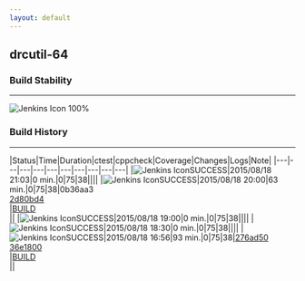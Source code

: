 ```yaml
---
layout: default
---
```

## drcutil-64
### Build Stability
___
![Jenkins Icon](http://jenkinshrg.github.io/images/48x48/health-80plus.png)
100%
  
### Build History
___
|Status|Time|Duration|<span class='badge'>ctest</span>|<span class='badge'>cppcheck</span>|Coverage|Changes|Logs|Note|
|---|---|---|---|---|---|---|---|---|---|
|![Jenkins Icon](http://jenkinshrg.github.io/images/24x24/blue.png)SUCCESS|2015/08/18 21:03|0 min.|0|75|38||||
|![Jenkins Icon](http://jenkinshrg.github.io/images/24x24/blue.png)SUCCESS|2015/08/18 20:00|63 min.|0|75|38|0b36aa3<br>[2d80bd4](https://github.com/jrl-umi3218/hmc2/commit/2d80bd4)<br>|[BUILD](https://drive.google.com/file/d/0B54sHwaxmuM4aFBXbVFHVE1VZVk/view?usp=drivesdk)<br>||
|![Jenkins Icon](http://jenkinshrg.github.io/images/24x24/blue.png)SUCCESS|2015/08/18 19:00|0 min.|0|75|38||||
|![Jenkins Icon](http://jenkinshrg.github.io/images/24x24/blue.png)SUCCESS|2015/08/18 18:30|0 min.|0|75|38||||
|![Jenkins Icon](http://jenkinshrg.github.io/images/24x24/blue.png)SUCCESS|2015/08/18 16:56|93 min.|0|75|38|[276ad50](https://github.com/jrl-umi3218/hmc2/commit/276ad50)<br>[36e1800](https://github.com/jrl-umi3218/hrpsys-humanoid/commit/36e1800)<br>|[BUILD](https://drive.google.com/file/d/0B54sHwaxmuM4a3VtTmdidV9ieUk/view?usp=drivesdk)<br>||
